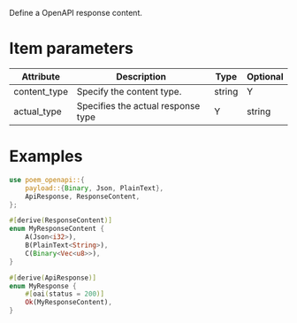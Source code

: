 Define a OpenAPI response content.

# Item parameters

| Attribute    | Description                        | Type   | Optional |
|--------------|------------------------------------|--------|----------|
| content_type | Specify the content type.          | string | Y        |
| actual_type  | Specifies the actual response type | Y      | string   |

# Examples

```rust
use poem_openapi::{
    payload::{Binary, Json, PlainText},
    ApiResponse, ResponseContent,
};

#[derive(ResponseContent)]
enum MyResponseContent {
    A(Json<i32>),
    B(PlainText<String>),
    C(Binary<Vec<u8>>),
}

#[derive(ApiResponse)]
enum MyResponse {
    #[oai(status = 200)]
    Ok(MyResponseContent),
}
```
